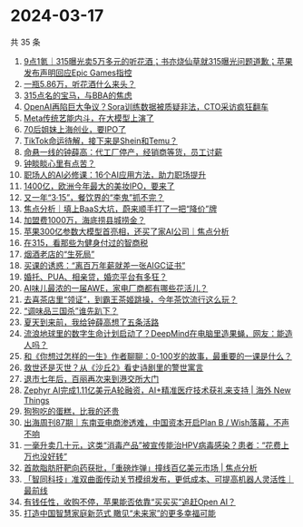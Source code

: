 # 2024-03-17

共 35 条

<!-- BEGIN 36KR -->
<!-- 最后更新时间 2024-03-17 03:00:59 +0800 -->
1. [9点1氪｜315曝光卖5万多元的听花酒；书亦烧仙草就315曝光问题道歉；苹果发布声明回应Epic Games指控](https://36kr.com/p/2691003973086594)
1. [一瓶5.86万，听花酒什么来头？](https://36kr.com/p/2691802744286592)
1. [315点名的宝马，与BBA的焦虑](https://36kr.com/p/2691014566744704)
1. [OpenAI再陷巨大争议？Sora训练数据被质疑非法，CTO采访疯狂翻车](https://36kr.com/p/2691805591514753)
1. [Meta传统艺能内斗，在大模型上演了](https://36kr.com/p/2421529992933636)
1. [70后姐妹上海创业，要IPO了](https://36kr.com/p/2691772322836100)
1. [TikTok命运待解，接下来是Shein和Temu？](https://36kr.com/p/2690847284129159)
1. [命悬一线的钟薛高：代工厂停产，经销商等货，员工讨薪](https://36kr.com/p/2690857294900612)
1. [钟睒睒心里有点苦？](https://36kr.com/p/2686264873882246)
1. [职场人的AI必修课：16个AI应用方法，助力职场提升](https://36kr.com/p/2615265935005833)
1. [1400亿，欧洲今年最大的美妆IPO，要来了](https://36kr.com/p/2691686272609669)
1. [又一年“3·15”，餐饮界的“李鬼”抓不完？](https://36kr.com/p/2691602962223751)
1. [焦点分析｜填上BaaS大坑，蔚来顺手打了一把“降价”牌](https://36kr.com/p/2690453375446406)
1. [加盟费1000万，海底捞县城捞金？](https://36kr.com/p/2685055009079426)
1. [苹果300亿参数大模型首亮相，还买了家AI公司｜焦点分析](https://36kr.com/p/2691937970793865)
1. [在315，看那些为健身付过的智商税](https://36kr.com/p/2690947180293504)
1. [烟酒老店的“生死局”](https://36kr.com/p/2690819977211267)
1. [买课的诱惑：“离百万年薪就差一张AIGC证书”](https://36kr.com/p/2691495656886918)
1. [婚托、PUA、相亲贷，婚恋平台有多狂？](https://36kr.com/p/2691543890570633)
1. [AI味儿最浓的一届AWE，家电厂商都有哪些花活儿？](https://36kr.com/p/2691539129577090)
1. [去喜茶店里“领证”，到霸王茶姬跳操，今年茶饮流行这么玩？](https://36kr.com/p/2691573959962245)
1. [“调味品三国杀”谁先趴下？](https://36kr.com/p/2687689221197705)
1. [夏天到来前，我给钟薛高想了五条活路](https://36kr.com/p/2691467355696770)
1. [流浪地球里的数字生命计划启动了？DeepMind在电脑里造果蝇，网友：能造人吗？](https://36kr.com/p/2691827740667523)
1. [和《你想过怎样的一生》作者聊聊：0-100岁的故事，最重要的一课是什么？](https://36kr.com/p/2686323594006402)
1. [救世还是灭世？从《沙丘2》看史诗剧里的警世寓言](https://36kr.com/p/2690980642090633)
1. [退市七年后，百丽再次来到港交所大门](https://36kr.com/p/2690833551217286)
1. [Zephyr AI完成1.11亿美元A轮融资，AI+精准医疗技术获礼来支持 | 海外 New Things](https://36kr.com/p/2689414294351236)
1. [狗狗吃的蛋糕，比我的还贵](https://36kr.com/p/2691553508142472)
1. [出海周刊87期｜东南亚电商渗透难，中国资本开启Plan B / Wish落幕，不声不响](https://36kr.com/p/2691070767771271)
1. [一毫升卖几十元，这类“消毒产品”被宣传能治HPV病毒感染？患者：“花费上万也没好转”](https://36kr.com/p/2691530929237633)
1. [首款脂肪肝靶向药获批，「重磅炸弹」撞线百亿美元市场 | 焦点分析](https://36kr.com/p/2692140818427270)
1. [「智同科技」准双曲面传动关节模组发布，更低成本、可提高机器人灵活性｜最前线](https://36kr.com/p/2692273791446661)
1. [有钱任性，收购不停，苹果能否依靠“买买买”追赶Open AI？](https://36kr.com/p/2690675903418241)
1. [打造中国智慧家庭新范式 瞰见“未来家”的更多幸福可能](https://36kr.com/p/2691435059932804)
<!-- END 36KR -->